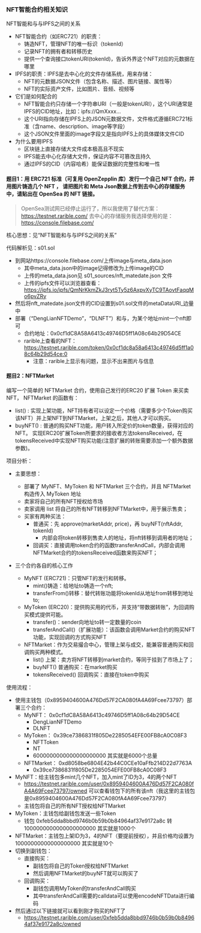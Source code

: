
 ### NFT智能合约相关知识

NFT智能和与与IPFS之间的关系
- NFT智能合约（如ERC721）的职责：
    - 铸造NFT，管理NFT的唯一标识（tokenId）
    - 记录NFT的拥有者和转移历史
    - 提供一个查询接口tokenURI(tokenId)，告诉外界这个NFT对应的元数据在哪里
- IPFS的职责：IPFS是去中心化的文件存储系统，用来存储：
    - NFT的元数据JSON文件（包含名称、描述、图片链接、属性等）
    - NFT的实际资产文件，比如图片、音频、视频等
- 它们是如何配合的
    - NFT智能合约只存储一个字符串URI（一般是tokenURI），这个URI通常是IPFS的CID地址，比如：ipfs://QmXxxx...
    - 这个URI指向存储在IPFS上的JSON元数据文件，文件格式遵循ERC721标准（含name、description、image等字段）
    - 这个JSON文件里面的image字段又是指向IPFS上的具体媒体文件CID
- 为什么要用IPFS
    - 区块链上直接存储大文件成本极高且不现实
    - IPFS能去中心化存储大文件，保证内容不可篡改且持久
    - 通过IPFS的CID（内容哈希）能保证数据的完整性和唯一性


#### 题目1：用 ERC721 标准（可复用 OpenZepplin 库）发行一个自己 NFT 合约，并用图片铸造几个 NFT ， 请把图片和 Meta Json数据上传到去中心的存储服务中，请贴出在 OpenSea 的 NFT 链接。
> OpenSea测试网已经停止运行了，所以我使用了替代方案：https://testnet.rarible.com/
> 去中心的存储服务我选择使用的是：https://console.filebase.com/

核心思想：见“NFT智能和与与IPFS之间的关系”

代码解析见：s01.sol
- 到网站https://console.filebase.com/上传image与meta_data.json
    - 其中meta_data.json中的image记得修改为上传image的CID
    - 上传的meta_data.json见 s01_sources/nft_matedate.json 文件
    - 上传的ipfs文件可以浏览器查看：https://ipfs.io/ipfs/QmNrKkmZkJ3ryt5Ty5z6AxpvXyTC9TAovtFaqqMo6pvZRy
- 然后将nft_matedate.json文件的CID设置到s01.sol文件的metaDataURI_边量中
- 部署（“DengLianNFTDemo”，“DLNFT”）和与，为某个地址mint一个nft即可
    - 合约地址：0x0cf1dC8A58A6413c49746D5ff1A08c64b29D54CE
    - rarible上查看的NFT：https://testnet.rarible.com/token/0x0cf1dc8a58a6413c49746d5ff1a08c64b29d54ce:0
        - 注意：rarible上显示有问题，显示不出来图片与信息


#### 题目2：NFTMarket
编写一个简单的 NFTMarket 合约，使用自己发行的ERC20 扩展 Token 来买卖 NFT， NFTMarket 的函数有：
- list() : 实现上架功能，NFT持有者可以设定一个价格（需要多少个Token购买该NFT）并上架NFT到NFTMarket，上架之后，其他人才可以购买。
- buyNFT() : 普通的购买NFT功能，用户转入所定价的token数量，获得对应的NFT。
实现ERC20扩展Token所要求的接收者方法tokensReceived，在tokensReceived中实现NFT购买功能(注意扩展的转账需要添加一个额外数据参数)。

项目分析：
- 主要思想：
    - 部署了 MyNFT、MyToken 和 NFTMarket 三个合约，并且 NFTMarket 构造传入 MyToken 地址
    - 卖家将自己的所有NFT授权给市场
    - 卖家调用 list 将自己的所有NFT转移到NFTMarket中，用于展示售卖；
    - 买家有两种买法：
        - 普通买：先 approve(marketAddr, price)，再 buyNFT(nftAddr, tokenId)
            - 内部会将token转移到售卖人的地址，将nft转移到调用者的地址；
        - 回调买：直接调用token合约的函数transferAndCall，内部会调用NFTMarket合约的tokensReceived函数来购买NFT；

- 三个合约各自的核心工作
    - MyNFT (ERC721)：只管NFT的发行和转移。
        - mint()铸造：给地址to铸造一个nft;
        - transferFrom()转移：替代转账功能将tokenId从地址from转移到地址to;
    - MyToken (ERC20)：提供购买用的代币，并支持“带数据转账”，为回调购买模式提供可能。
        - transfer()：sender向地址to转一定数量的coin
        - transferAndCall()（扩展功能）：该函数会调用Market合约的购买NFT功能，实现回调的方式购买NFT
    - NFTMarket：作为交易撮合中心，管理上架与成交，能兼容普通购买和回调购买两种模式。
        - list() 上架：卖方将NFT转移到market合约，等同于挂到了市场上了；
        - buyNFT() 普通购买：在market购买
        - tokensReceived() 回调购买：直接在token中购买

使用流程：
- 使用主钱包（0x8959404600A476Dd57F2CA080fA4A69Fcee73797）部署三个合约：
    - MyNFT： 0x0cf1dC8A58A6413c49746D5ff1A08c64b29D54CE
        - DengLianNFTDemo
        - DLNFT
    - MyToken： 0x39ce7386831f805De2285054EFE00FB8cA0C08F3
        - NFTToken
        - NT
        - 6000000000000000000000 其实就是6000个总量
    - NFTMarket： 0xd8058be6804E42b44C0CEe10aFfb214D22d7763A
        - 0x39ce7386831f805De2285054EFE00FB8cA0C08F3
- MyNFT：给主钱包多mint几个NFT，加入mint了ID为3，4的两个NFT
    - https://testnet.rarible.com/user/0x8959404600A476Dd57F2CA080fA4A69Fcee73797/owned 可以查看钱包下的所有该nft（我这里的主钱包是0x8959404600A476Dd57F2CA080fA4A69Fcee73797）
    - 主钱包将自己的所有NFT授权给NFTMarket
- MyToken：主钱包给副钱包发送一些Token
    - 钱包 0xfeb5dda8bbd9746b0b59b0b84964af37e9172a8c 转 1000000000000000000000 其实就是1000个
- NFTMarket：主钱包上架ID为3，4的NFT（要提前授权），并且价格均设置为 10000000000000000000 其实就是10个
- 切换到副钱包：
    - 直接购买：
        - 副钱包将自己的Token授权给NFTMarket
        - 然后调用NFTMarket的buyNFT就可以购买了
    - 回调购买：
        - 副钱包调用MyToken的transferAndCall购买
        - 其中transferAndCall需要的calldata可以使用encodeNFTData进行编码
- 然后通过以下链接就可以看到刚才购买的NFT了
    - https://testnet.rarible.com/user/0xfeb5dda8bbd9746b0b59b0b84964af37e9172a8c/owned

